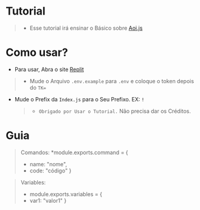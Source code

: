 # Tutorial
> * Esse tutorial irá ensinar o Básico sobre [Aoi.js](https://aoi.leref.ga)

# Como usar?
* Para usar, Abra o site [Replit](https://replit.com)
> * Mude o Arquivo `.env.example` para `.env` e coloque o token depois do `TK=`
* Mude o Prefix da `Index.js` para o Seu Prefixo. EX: `!`

  
  
  > * `Obrigado por Usar o Tutorial.` Não precisa dar os Créditos.

# Guia
> Comandos: 
>  *module.exports.command = {
> * name: "nome",
> * code: "código"
> }

>  Variables:
> * module.exports.variables = {
> * var1: "valor1"
>  }

